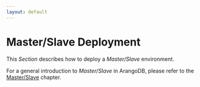 ```yaml
---
layout: default
---
```

Master/Slave Deployment
=======================

This _Section_ describes how to deploy a _Master/Slave_ environment.

For a general introduction to _Master/Slave_ in ArangoDB, please refer to the
[Master/Slave](architecture-deployment-modes-master-slave-readme.html) chapter.
